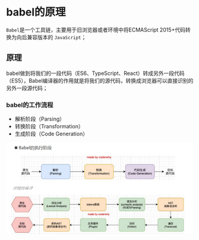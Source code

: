 # babel的原理

`Babel`是一个工具链，主要用于旧浏览器或者环境中将ECMAScript 2015+代码转换为向后兼容版本的 `JavaScript`；

## 原理

babel做到将我们的一段代码（ES6、TypeScript、React）转成另外一段代码（ES5），Babel编译器的作用就是将我们的源代码，转换成浏览器可以直接识别的另外一段源代码；

### babel的工作流程

- 解析阶段（Parsing）
- 转换阶段（Transformation）
- 生成阶段（Code Generation）

![](../image/babel的执行过程.jpg)

